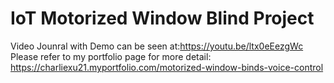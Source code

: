 # IoT Motorized Window Blind Project
Video Jounral with Demo can be seen at:https://youtu.be/ltx0eEezgWc  
Please refer to my portfolio page for more detail: https://charliexu21.myportfolio.com/motorized-window-binds-voice-control

